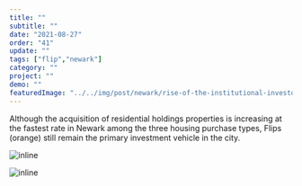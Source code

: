 ```yaml
---
title: "" 
subtitle: ""
date: "2021-08-27"
order: "41"
update: ""
tags: ["flip","newark"]
category: ""
project: ""
demo: ""
featuredImage: "../../img/post/newark/rise-of-the-institutional-investor/holdings_flips_own_bar_chart.png"
---
```


Although the acquisition of residential holdings properties is increasing at the fastest rate in Newark among the three housing purchase types, Flips (orange) still remain the primary investment vehicle in the city.  

![inline]("/../../img/post/newark/rise-of-the-institutional-investor/holdings_flips_owners_barchart.png")

![inline]("/../../img/post/newark/rise-of-the-institutional-investor/holdings_flips_owners_legend.png")
